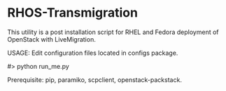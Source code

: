 RHOS-Transmigration
===================
This utility is a post installation script for RHEL and Fedora deployment of OpenStack with LiveMigration.

USAGE: Edit configuration files located in configs package.
 
#> python run_me.py

Prerequisite: pip, paramiko, scpclient, openstack-packstack.

